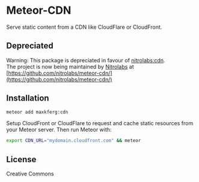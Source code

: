# Meteor-CDN

Serve static content from a CDN like CloudFlare or CloudFront.

## Depreciated
Warning: This package is depreciated in favour of [nitrolabs:cdn](https://atmospherejs.com/nitrolabs/cdn).<br>
The project is now being maintained by [Nitrolabs](http://www.nitrolabs.com) at [https://github.com/nitrolabs/meteor-cdn/](https://github.com/nitrolabs/meteor-cdn/)

## Installation
```sh
meteor add maxkferg:cdn
```

Setup CloudFront or CloudFlare to request and cache static resources from your Meteor server. Then run Meteor with:
```sh
export CDN_URL="mydomain.cloudfront.com" && meteor
```

License
----

Creative Commons
